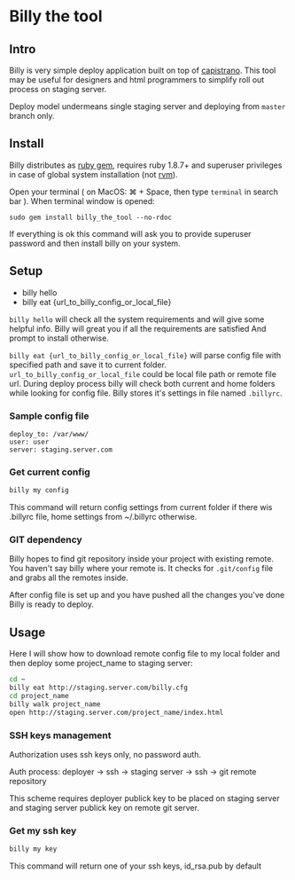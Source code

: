 # Billy the tool

## Intro

Billy is very simple deploy application built on top of [capistrano](https://github.com/capistrano/capistrano). This tool may be useful for designers and html programmers to simplify roll out process on staging server.

Deploy model undermeans single staging server and deploying from `master` branch only.

## Install

Billy distributes as [ruby gem](http://rubygems.org/gems/billy_the_tool), requires ruby 1.8.7+ and superuser privileges in case of global system installation (not [rvm](https://rvm.io/)).

Open your terminal ( on MacOS: ⌘ + Space, then type `terminal` in search bar ). When terminal window is opened:

```
sudo gem install billy_the_tool --no-rdoc
```
If everything is ok this command will ask you to provide superuser password and then install billy on your system.

## Setup
* billy hello
* billy eat {url_to_billy_config_or_local_file}

`billy hello` will check all the system requirements and will give some helpful info. Billy will great you if all the requirements are satisfied And prompt to install otherwise.

`billy eat {url_to_billy_config_or_local_file}` will parse config file with specified path and save it to current folder. `url_to_billy_config_or_local_file` could be local file path or remote file url. During deploy process billy will check both current and home folders while looking for config file. Billy stores it's settings in file named `.billyrc`.

### Sample config file

```
deploy_to: /var/www/
user: user
server: staging.server.com
```

### Get current config

```bash
billy my config
```

This command will return config settings from current folder if there wis .billyrc file, home settings from ~/.billyrc otherwise.

### GIT dependency
Billy hopes to find git repository inside your project with existing remote. You haven't say billy where your remote is. It checks for `.git/config` file and grabs all the remotes inside.

After config file is set up and you have pushed all the changes you've done Billy is ready to deploy.

## Usage

Here I will show how to download remote config file to my local folder and then deploy some project_name to staging server:

```bash
cd ~
billy eat http://staging.server.com/billy.cfg
cd project_name
billy walk project_name
open http://staging.server.com/project_name/index.html
```

### SSH keys management

Authorization uses ssh keys only, no password auth.

Auth process:
deployer → ssh → staging server → ssh → git remote repository

This scheme requires deployer publick key to be placed on staging server and staging server publick key on remote git server.

### Get my ssh key

```bash
billy my key
```

This command will return one of your ssh keys, id_rsa.pub by default
